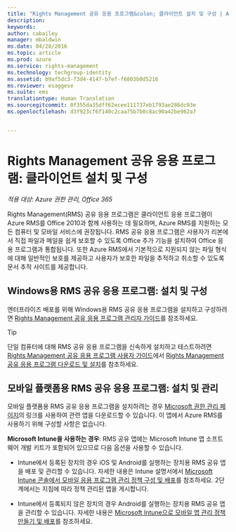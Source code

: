 ```yaml
---
title: "Rights Management 공유 응용 프로그램&colon; 클라이언트 설치 및 구성 | Azure RMS"
description: 
keywords: 
author: cabailey
manager: mbaldwin
ms.date: 04/28/2016
ms.topic: article
ms.prod: azure
ms.service: rights-management
ms.technology: techgroup-identity
ms.assetid: b9af5dc3-73d4-4147-b7ef-f6803b0d5216
ms.reviewer: esaggese
ms.suite: ems
translationtype: Human Translation
ms.sourcegitcommit: 0f355da35dff62ecee111737eb1793ae286dc93e
ms.openlocfilehash: d3f923cf6f140c2caa75b7b0c8ac90a42be962a7


---
```


# Rights Management 공유 응용 프로그램: 클라이언트 설치 및 구성

*적용 대상: Azure 권한 관리, Office 365*

Rights Management(RMS) 공유 응용 프로그램은 클라이언트 응용 프로그램이 Azure RMS를 Office 2010과 함께 사용하는 데 필요하며, Azure RMS를 지원하는 모든 컴퓨터 및 모바일 서비스에 권장됩니다. RMS 공유 응용 프로그램은 사용자가 리본에서 직접 파일과 메일을 쉽게 보호할 수 있도록 Office 추가 기능을 설치하여 Office 응용 프로그램과 통합됩니다. 또한 Azure RMS에서 기본적으로 지원되지 않는 파일 형식에 대해 일반적인 보호를 제공하고 사용자가 보호한 파일을 추적하고 취소할 수 있도록 문서 추적 사이트를 제공합니다.

## Windows용 RMS 공유 응용 프로그램: 설치 및 구성
엔터프라이즈 배포를 위해 Windows용 RMS 공유 응용 프로그램을 설치하고 구성하려면 [Rights Management 공유 응용 프로그램 관리자 가이드](../rms-client/sharing-app-admin-guide.md)를 참조하세요.

> [!TIP]
> 단일 컴퓨터에 대해 RMS 공유 응용 프로그램을 신속하게 설치하고 테스트하려면 [Rights Management 공유 응용 프로그램 사용자 가이드](../rms-client/sharing-app-user-guide.md)에서 [Rights Management 공유 응용 프로그램 다운로드 및 설치](../rms-client/install-sharing-app.md)를 참조하세요.

## 모바일 플랫폼용 RMS 공유 응용 프로그램: 설치 및 관리
모바일 플랫폼용 RMS 공유 응용 프로그램을 설치하려는 경우 [Microsoft 권한 관리 페이지](http://go.microsoft.com/fwlink/?LinkId=303970)의 링크를 사용하여 관련 앱을 다운로드할 수 있습니다. 이 앱에서 Azure RMS를 사용하기 위해 구성할 사항은 없습니다.

**Microsoft Intune을 사용하는 경우**: RMS 공유 앱에는 Microsoft Intune 앱 소프트웨어 개발 키트가 포함되어 있으므로 다음 옵션을 사용할 수 있습니다.

-   Intune에서 등록된 장치의 경우 iOS 및 Android를 실행하는 장치용 RMS 공유 앱을 배포 및 관리할 수 있습니다. 자세한 내용은 Intune 설명서에서 [Microsoft Intune 콘솔에서 모바일 응용 프로그램 관리 정책 구성 및 배포](/intune/deploy-use/configure-and-deploy-mobile-application-management-policies-in-the-microsoft-intune-console)를 참조하세요. 2단계에서는 지침에 따라 정책 관리된 앱을 게시합니다.

-   Intune에서 등록되지 않은 장치의 경우 Android를 실행하는 장치용 RMS 공유 앱을 관리할 수 있습니다. 자세한 내용은 [Microsoft Intune으로 모바일 앱 관리 정책 만들기 및 배포](/intune/deploy-use/create-and-deploy-mobile-app-management-policies-with-microsoft-intune)를 참조하세요.




<!--HONumber=Jun16_HO4-->


